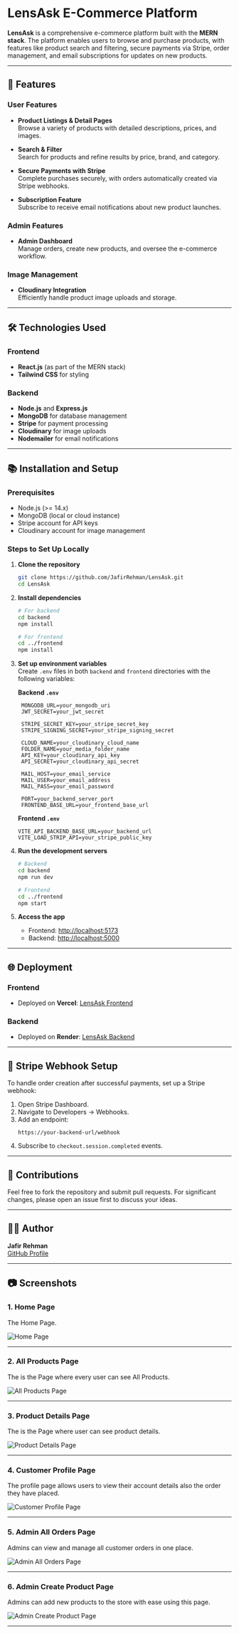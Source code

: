 # LensAsk E-Commerce Platform

**LensAsk** is a comprehensive e-commerce platform built with the **MERN stack**. The platform enables users to browse and purchase products, with features like product search and filtering, secure payments via Stripe, order management, and email subscriptions for updates on new products.

---

## 🚀 Features

### User Features

- **Product Listings & Detail Pages**  
  Browse a variety of products with detailed descriptions, prices, and images.
- **Search & Filter**  
  Search for products and refine results by price, brand, and category.

- **Secure Payments with Stripe**  
  Complete purchases securely, with orders automatically created via Stripe webhooks.

- **Subscription Feature**  
  Subscribe to receive email notifications about new product launches.

### Admin Features

- **Admin Dashboard**  
  Manage orders, create new products, and oversee the e-commerce workflow.

### Image Management

- **Cloudinary Integration**  
  Efficiently handle product image uploads and storage.

---

## 🛠️ Technologies Used

### Frontend

- **React.js** (as part of the MERN stack)
- **Tailwind CSS** for styling

### Backend

- **Node.js** and **Express.js**
- **MongoDB** for database management
- **Stripe** for payment processing
- **Cloudinary** for image uploads
- **Nodemailer** for email notifications

---

## 📚 Installation and Setup

### Prerequisites

- Node.js (>= 14.x)
- MongoDB (local or cloud instance)
- Stripe account for API keys
- Cloudinary account for image management

### Steps to Set Up Locally

1. **Clone the repository**

   ```bash
   git clone https://github.com/JafirRehman/LensAsk.git
   cd LensAsk
   ```

2. **Install dependencies**

   ```bash
   # For backend
   cd backend
   npm install

   # For frontend
   cd ../frontend
   npm install
   ```

3. **Set up environment variables**  
   Create `.env` files in both `backend` and `frontend` directories with the following variables:

   **Backend `.env`**

   ```
    MONGODB_URL=your_mongodb_uri
    JWT_SECRET=your_jwt_secret

    STRIPE_SECRET_KEY=your_stripe_secret_key
    STRIPE_SIGNING_SECRET=your_stripe_signing_secret

    CLOUD_NAME=your_cloudinary_cloud_name
    FOLDER_NAME=your_media_folder_name
    API_KEY=your_cloudinary_api_key
    API_SECRET=your_cloudinary_api_secret

    MAIL_HOST=your_email_service
    MAIL_USER=your_email_address
    MAIL_PASS=your_email_password

    PORT=your_backend_server_port
    FRONTEND_BASE_URL=your_frontend_base_url
   ```

   **Frontend `.env`**

   ```
   VITE_API_BACKEND_BASE_URL=your_backend_url
   VITE_LOAD_STRIP_API=your_stripe_public_key
   ```

4. **Run the development servers**

   ```bash
   # Backend
   cd backend
   npm run dev

   # Frontend
   cd ../frontend
   npm start
   ```

5. **Access the app**
   - Frontend: [http://localhost:5173](http://localhost:5173)
   - Backend: [http://localhost:5000](http://localhost:5000)

---

## 🌐 Deployment

### Frontend

- Deployed on **Vercel**: [LensAsk Frontend](https://asklens-three.vercel.app)

### Backend

- Deployed on **Render**: [LensAsk Backend](https://lensask-backend.onrender.com)

---

## 📜 Stripe Webhook Setup

To handle order creation after successful payments, set up a Stripe webhook:

1. Open Stripe Dashboard.
2. Navigate to Developers → Webhooks.
3. Add an endpoint:
   ```
   https://your-backend-url/webhook
   ```
4. Subscribe to `checkout.session.completed` events.

---

## 📩 Contributions

Feel free to fork the repository and submit pull requests. For significant changes, please open an issue first to discuss your ideas.

---

## 🧑‍💻 Author

**Jafir Rehman**  
[GitHub Profile](https://github.com/JafirRehman)

---

## 📷 Screenshots

### 1. **Home Page**

The Home Page.

![Home Page](https://res.cloudinary.com/dxrnq0wcs/image/upload/v1732301430/project%20ScreenShots/screencapture-asklens-three-vercel-app-2024-11-22-23_46_49_gydacj.png)

---

### 2. **All Products Page**

The is the Page where every user can see All Products.

![All Products Page](https://res.cloudinary.com/dxrnq0wcs/image/upload/v1732301331/project%20ScreenShots/screencapture-asklens-three-vercel-app-products-2024-11-22-23_47_51_nneewh.png)

---

### 3. **Product Details Page**

The is the Page where user can see product details.

![Product Details Page](https://res.cloudinary.com/dxrnq0wcs/image/upload/v1732301797/project%20ScreenShots/screencapture-asklens-three-vercel-app-productsdetails-6644b7335eeca2348aaba14f-2024-11-22-23_55_56_doflt0.png)

---

### 4. **Customer Profile Page**

The profile page allows users to view their account details also the order they have placed.

![Customer Profile Page](https://res.cloudinary.com/dxrnq0wcs/image/upload/v1732175131/project%20ScreenShots/screencapture-asklens-three-vercel-app-user-profile-2024-11-21-12_14_56_rwukog.png)

---

### 5. **Admin All Orders Page**

Admins can view and manage all customer orders in one place.

![Admin All Orders Page](https://res.cloudinary.com/dxrnq0wcs/image/upload/v1732175130/project%20ScreenShots/screencapture-asklens-three-vercel-app-user-allorders-2024-11-21-12_16_42_oofhzu.png)

---

### 6. **Admin Create Product Page**

Admins can add new products to the store with ease using this page.

![Admin Create Product Page](https://res.cloudinary.com/dxrnq0wcs/image/upload/v1732175125/project%20ScreenShots/screencapture-asklens-three-vercel-app-user-createproduct-2024-11-21-12_39_51_m7q0ed.png)

---
